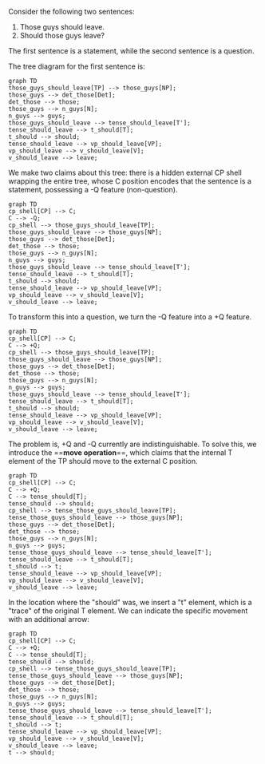 Consider the following two sentences:

1. Those guys should leave.
2. Should those guys leave?

The first sentence is a statement, while the second sentence is a question.

The tree diagram for the first sentence is:

```mermaid
graph TD
those_guys_should_leave[TP] --> those_guys[NP];
those_guys --> det_those[Det];
det_those --> those;
those_guys --> n_guys[N];
n_guys --> guys;
those_guys_should_leave --> tense_should_leave[T'];
tense_should_leave --> t_should[T];
t_should --> should;
tense_should_leave --> vp_should_leave[VP];
vp_should_leave --> v_should_leave[V];
v_should_leave --> leave;
```

We make two claims about this tree: there is a hidden external CP shell wrapping the entire tree, whose C position encodes that the sentence is a statement, possessing a -Q feature (non-question).

```mermaid
graph TD
cp_shell[CP] --> C;
C --> -Q;
cp_shell --> those_guys_should_leave[TP];
those_guys_should_leave --> those_guys[NP];
those_guys --> det_those[Det];
det_those --> those;
those_guys --> n_guys[N];
n_guys --> guys;
those_guys_should_leave --> tense_should_leave[T'];
tense_should_leave --> t_should[T];
t_should --> should;
tense_should_leave --> vp_should_leave[VP];
vp_should_leave --> v_should_leave[V];
v_should_leave --> leave;
```

To transform this into a question, we turn the -Q feature into a +Q feature.

```mermaid
graph TD
cp_shell[CP] --> C;
C --> +Q;
cp_shell --> those_guys_should_leave[TP];
those_guys_should_leave --> those_guys[NP];
those_guys --> det_those[Det];
det_those --> those;
those_guys --> n_guys[N];
n_guys --> guys;
those_guys_should_leave --> tense_should_leave[T'];
tense_should_leave --> t_should[T];
t_should --> should;
tense_should_leave --> vp_should_leave[VP];
vp_should_leave --> v_should_leave[V];
v_should_leave --> leave;
```

The problem is, +Q and -Q currently are indistinguishable. To solve this, we introduce the ==**move operation**==, which claims that the internal T element of the TP should move to the external C position.

```mermaid
graph TD
cp_shell[CP] --> C;
C --> +Q;
C --> tense_should[T];
tense_should --> should;
cp_shell --> tense_those_guys_should_leave[TP];
tense_those_guys_should_leave --> those_guys[NP];
those_guys --> det_those[Det];
det_those --> those;
those_guys --> n_guys[N];
n_guys --> guys;
tense_those_guys_should_leave --> tense_should_leave[T'];
tense_should_leave --> t_should[T];
t_should --> t;
tense_should_leave --> vp_should_leave[VP];
vp_should_leave --> v_should_leave[V];
v_should_leave --> leave;
```

In the location where the "should" was, we insert a "t" element, which is a "trace" of the original T element. We can indicate the specific movement with an additional arrow:

```mermaid
graph TD
cp_shell[CP] --> C;
C --> +Q;
C --> tense_should[T];
tense_should --> should;
cp_shell --> tense_those_guys_should_leave[TP];
tense_those_guys_should_leave --> those_guys[NP];
those_guys --> det_those[Det];
det_those --> those;
those_guys --> n_guys[N];
n_guys --> guys;
tense_those_guys_should_leave --> tense_should_leave[T'];
tense_should_leave --> t_should[T];
t_should --> t;
tense_should_leave --> vp_should_leave[VP];
vp_should_leave --> v_should_leave[V];
v_should_leave --> leave;
t --> should;
```